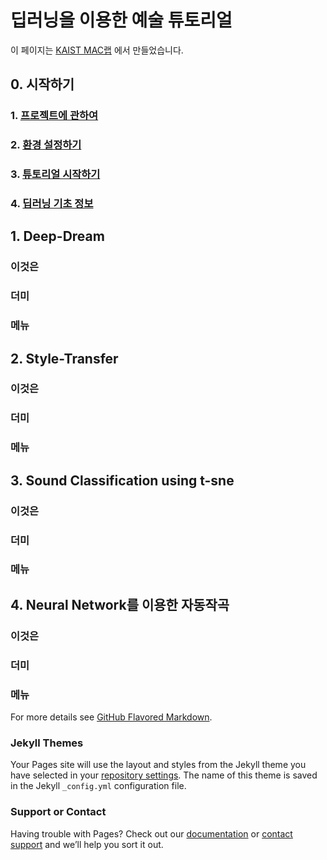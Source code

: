 딥러닝을 이용한 예술 튜토리얼
=============================

이 페이지는 [KAIST MAC랩](http://mac.kaist.ac.kr) 에서 만들었습니다.

## 0. 시작하기

### 1. [프로젝트에 관하여](about.md)

### 2. [환경 설정하기](setting.md)

### 3. [튜토리얼 시작하기](start.md)

### 4. [딥러닝 기초 정보](Deep_basic.md)

## 1. Deep-Dream

### 이것은

### 더미

### 메뉴

## 2. Style-Transfer

### 이것은

### 더미

### 메뉴

## 3. Sound Classification using t-sne

### 이것은

### 더미

### 메뉴

## 4. Neural Network를 이용한 자동작곡

### 이것은

### 더미

### 메뉴

For more details see [GitHub Flavored Markdown](https://guides.github.com/features/mastering-markdown/).

### Jekyll Themes

Your Pages site will use the layout and styles from the Jekyll theme you have selected in your [repository settings](https://github.com/maclab-kaist/DeepArt/settings). The name of this theme is saved in the Jekyll `_config.yml` configuration file.

### Support or Contact

Having trouble with Pages? Check out our [documentation](https://help.github.com/categories/github-pages-basics/) or [contact support](https://github.com/contact) and we’ll help you sort it out.
